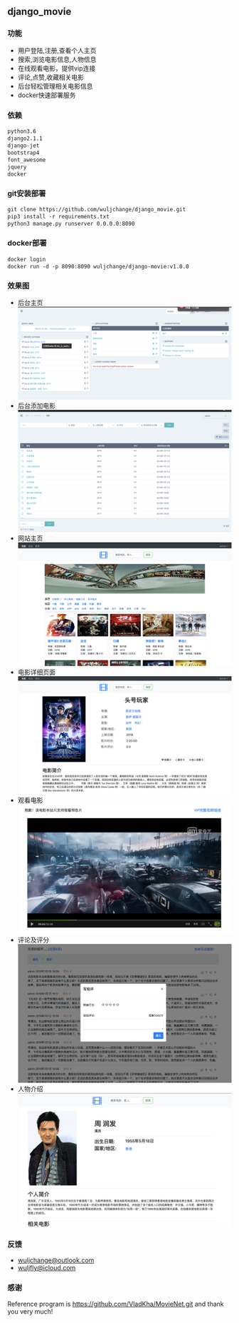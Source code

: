 ## django_movie

### 功能
- 用户登陆,注册,查看个人主页
- 搜索,浏览电影信息,人物信息
- 在线观看电影，提供vip连接
- 评论,点赞,收藏相关电影
- 后台轻松管理相关电影信息
- docker快速部署服务

### 依赖
    python3.6
    django2.1.1  
    django-jet  
    bootstrap4
    font_awesome
    jquery
    docker 
    
### git安装部署
    git clone https://github.com/wuljchange/django_movie.git
    pip3 install -r requirements.txt
    python3 manage.py runserver 0.0.0.0:8090

### docker部署
    docker login
    docker run -d -p 8090:8090 wuljchange/django-movie:v1.0.0

### 效果图
- 后台主页
![后台主页](screenshot/movie01.png "后台主页")
- 后台添加电影
![后台添加电影](screenshot/movie02.png "后台添加电影")
- 网站主页
![网站主页](screenshot/movie03.png "网站主页")
- 电影详细页面
![电影详细页面](screenshot/movie04.png "电影详细页面")
- 观看电影
![观看电影](screenshot/movie05.png "观看电影")
- 评论及评分
![评论及评分](screenshot/movie06.png "评论及评分")
- 人物介绍
![人物介绍](screenshot/movie07.png "人物介绍")

### 反馈
- wuljchange@outlook.com
- wuljfly@icloud.com

### 感谢
Reference program is https://github.com/VladKha/MovieNet.git and thank you very much!
